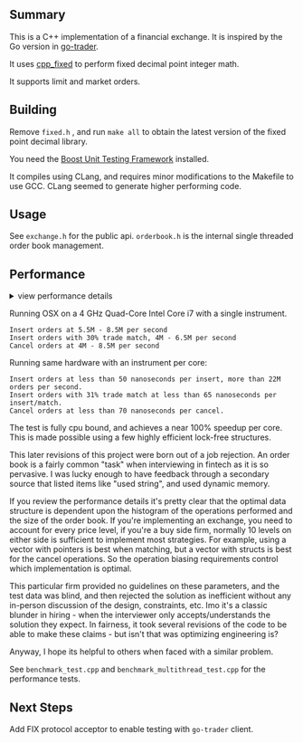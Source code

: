 ## Summary

This is a C++ implementation of a financial exchange. It is inspired by the Go version in [go-trader](https://github.com/robaho/go-trader).

It uses [cpp_fixed](https://github.com/robaho/cpp_fixed) to perform fixed decimal point integer math.

It supports limit and market orders.

## Building

Remove `fixed.h` , and run `make all` to obtain the latest version of the fixed point decimal library.

You need the [Boost Unit Testing Framework](https://www.boost.org/doc/libs/1_87_0/libs/test/doc/html/index.html) installed.

It compiles using CLang, and requires minor modifications to the Makefile to use GCC. CLang seemed to generate higher performing code.

## Usage

See `exchange.h` for the public api. `orderbook.h` is the internal single threaded order book management.

## Performance

<details>
    <summary> view performance details </summary>
<br>
The PriceLevels implementation can be chosen by modifying the [typedef xxxxx PriceLevels;](https://github.com/robaho/cpp_orderbook/blob/1b57f00fe031a09c28ab0df4dcacf1f6f29e48d7/pricelevels.h#L243) in `pricelevels.h` and rebuilding.

<pre>

Using dequeue:

insert orders 1000 levels, usec per order 0.171672, orders per sec 5825061
insert orders 1000 levels with trade match % 0
insert orders 1000 levels, usec per order 0.231113, orders per sec 4326883
insert orders 1000 levels with trade match % 31
cancel orders 1000 levels, usec per order 0.231527, orders per sec 4319150
insert orders 10 levels, usec per order 0.125911, orders per sec 7942117
insert orders 10 levels with trade match % 0
insert orders 10 levels, usec per order 0.187032, orders per sec 5346690
insert orders 10 levels with trade match % 33
cancel orders 10 levels, usec per order 0.157627, orders per sec 6344090

Using vector:

insert orders 1000 levels, usec per order 0.14516, orders per sec 6888964
insert orders 1000 levels with trade match % 0
insert orders 1000 levels, usec per order 0.219419, orders per sec 4557484
insert orders 1000 levels with trade match % 31
cancel orders 1000 levels, usec per order 0.185811, orders per sec 5381812
insert orders 10 levels, usec per order 0.114813, orders per sec 8709837
insert orders 10 levels with trade match % 0
insert orders 10 levels, usec per order 0.163958, orders per sec 6099119
insert orders 10 levels with trade match % 33
cancel orders 10 levels, usec per order 0.121652, orders per sec 8220169

Using vector with structs:

insert orders 1000 levels, usec per order 0.154717, orders per sec 6463397
insert orders 1000 levels with trade match % 0
insert orders 1000 levels, usec per order 0.381428, orders per sec 2621729
insert orders 1000 levels with trade match % 31
cancel orders 1000 levels, usec per order 0.189634, orders per sec 5273315
insert orders 10 levels, usec per order 0.118384, orders per sec 8447073
insert orders 10 levels with trade match % 0
insert orders 10 levels, usec per order 0.151584, orders per sec 6597011
insert orders 10 levels with trade match % 33
cancel orders 10 levels, usec per order 0.126755, orders per sec 7889235

Using map:

insert orders 1000 levels, usec per order 0.148093, orders per sec 6752518
insert orders 1000 levels with trade match % 0
insert orders 1000 levels, usec per order 0.262041, orders per sec 3816202
insert orders 1000 levels with trade match % 31
cancel orders 1000 levels, usec per order 0.207532, orders per sec 4818534
insert orders 10 levels, usec per order 0.117244, orders per sec 8529235
insert orders 10 levels with trade match % 0
insert orders 10 levels, usec per order 0.195957, orders per sec 5103173
insert orders 10 levels with trade match % 33
cancel orders 10 levels, usec per order 0.123975, orders per sec 806614

Using map with structs:

insert orders 1000 levels, usec per order 0.145034, orders per sec 6894920
insert orders 1000 levels with trade match % 0
insert orders 1000 levels, usec per order 0.226345, orders per sec 4418032
insert orders 1000 levels with trade match % 31
cancel orders 1000 levels, usec per order 0.202022, orders per sec 4949955
insert orders 10 levels, usec per order 0.117999, orders per sec 8474676
insert orders 10 levels with trade match % 0
insert orders 10 levels, usec per order 0.173564, orders per sec 5761556
insert orders 10 levels with trade match % 33
cancel orders 10 levels, usec per order 0.123793, orders per sec 8078001
</pre>
</details>

Running OSX on a 4 GHz Quad-Core Intel Core i7 with a single instrument.

```
Insert orders at 5.5M - 8.5M per second
Insert orders with 30% trade match, 4M - 6.5M per second
Cancel orders at 4M - 8.5M per second
```

Running same hardware with an instrument per core:
```
Insert orders at less than 50 nanoseconds per insert, more than 22M orders per second.
Insert orders with 31% trade match at less than 65 nanoseconds per insert/match.
Cancel orders at less than 70 nanoseconds per cancel.
```

The test is fully cpu bound, and achieves a near 100% speedup per core. This is made possible using a few highly efficient lock-free structures.

This later revisions of this project were born out of a job rejection. An order book is a fairly common "task" when interviewing in fintech as it is so pervasive. I was lucky enough to have feedback through a secondary source that listed items like "used string", and used dynamic memory.

If you review the performance details it's pretty clear that the optimal data structure is dependent upon the histogram of the operations performed and the size of the order book. If you're implementing an exchange, you need to account for every price level, if you're a buy side firm, normally 10 levels on either side is sufficient to implement most strategies. For example, using a vector with pointers is best when matching, but a vector with structs is best for the cancel operations. So the operation biasing requirements control which implementation is optimal.

This particular firm provided no guidelines on these parameters, and the test data was blind, and then rejected the solution as inefficient without any in-person discussion of the design, constraints, etc. Imo it's a classic blunder in hiring - when the interviewer only accepts/understands the solution they expect. In fairness, it took several revisions of the code to be able to make these claims - but isn't that was optimizing engineering is?

Anyway, I hope its helpful to others when faced with a similar problem.

See `benchmark_test.cpp` and `benchmark_multithread_test.cpp` for the performance tests.

## Next Steps

Add FIX protocol acceptor to enable testing with `go-trader` client.
